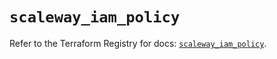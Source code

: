 # `scaleway_iam_policy`

Refer to the Terraform Registry for docs: [`scaleway_iam_policy`](https://registry.terraform.io/providers/scaleway/scaleway/2.42.1/docs/resources/iam_policy).
